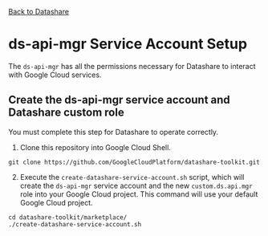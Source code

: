 [Back to Datashare](./README.md)

# ds-api-mgr Service Account Setup
The `ds-api-mgr` has all the permissions necessary for Datashare to interact with Google Cloud services.

## Create the ds-api-mgr service account and Datashare custom role
You must complete this step for Datashare to operate correctly.

1. Clone this repository into Google Cloud Shell.
```
git clone https://github.com/GoogleCloudPlatform/datashare-toolkit.git
```

2. Execute the `create-datashare-service-account.sh` script, which will create the `ds-api-mgr` service account and the new `custom.ds.api.mgr` role into your Google Cloud project.  This command will use your default Google Cloud project.

```
cd datashare-toolkit/marketplace/
./create-datashare-service-account.sh
```
